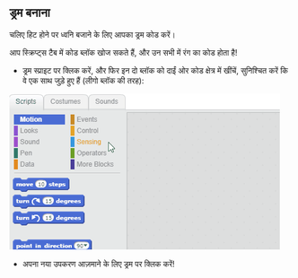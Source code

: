 ## ड्रम बनाना

चलिए हिट होने पर ध्वनि बजाने के लिए आपका ड्रम कोड करें।

आप स्क्रिप्ट्स टैब में कोड ब्लॉक खोज सकते हैं, और उन सभी में रंग का कोड होता है!

+ ड्रम स्प्राइट पर क्लिक करें, और फिर इन दो ब्लॉक को दाईं ओर कोड क्षेत्र में खींचें, सुनिश्चित करें कि वे एक साथ जुड़े हुए हैं (लीगो ब्लॉक की तरह):

![screenshot](images/connect-block.gif)

+ अपना नया उपकरण आज़माने के लिए ड्रम पर क्लिक करें!
